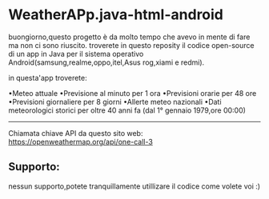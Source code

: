 # WeatherAPp.java-html-android

buongiorno,questo progetto è da molto tempo che avevo in mente di fare ma non ci sono riuscito.
troverete in questo reposity il codice open-source di un app in Java per il sistema operativo
Android(samsung,realme,oppo,itel,Asus rog,xiami e redmi).


in questa'app troverete:

•Meteo attuale
•Previsione al minuto per 1 ora
•Previsioni orarie per 48 ore
•Previsioni giornaliere per 8 giorni
•Allerte meteo nazionali
•Dati meteorologici storici per oltre 40 anni fa (dal 1° gennaio 1979,ore 00:00)

--------------------------------------------------------------------------------

Chiamata chiave API da questo sito web: 
https://openweathermap.org/api/one-call-3


## Supporto:
nessun supporto,potete tranquillamente utillizare il codice come volete voi :)
